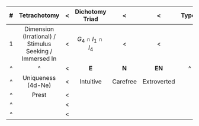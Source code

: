 
|  #  |                      Tetrachotomy                       |  <  |     Dichotomy Triad     |    <     |      <      | Types |  <  |  <  |  <  |
| :-: | :-----------------------------------------------------: | :-: | :---------------------: | :------: | :---------: | :---: | :-: | :-: | :-: |
|  1  | Dimension (Irrational) / Stimulus Seeking / Immersed In |  <  | $G_4 \cap I_1 \cap I_4$ |    <     |      <      |       |  <  |  <  |  <  |
|  ^  |                            ^                            |  <  |          **E**          |  **N**   |   **EN**    |   ^   |  ^  |  ^  |  ^  |
|  ^  |                   Uniqueness (4d-Ne)                    |  <  |        Intuitive        | Carefree | Extroverted |       |     |     |     |
|  ^  |                          Prest                          |  <  |                         |          |             |       |     |     |     |
|  ^  |                                                         |  <  |                         |          |             |       |     |     |     |
|  ^  |                                                         |  <  |                         |          |             |       |     |     |     |

